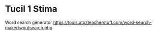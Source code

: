 # Tucil 1 Stima

Word search generator
https://tools.atozteacherstuff.com/word-search-maker/wordsearch.php